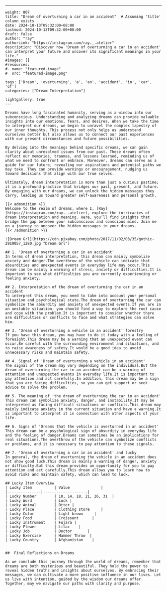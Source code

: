 ---
    weight: 807
    title: "Dream of overturning a car in an accident"  # Assuming 'title' column exists
    date: 2024-10-13T09:32:00+08:00
    lastmod: 2024-10-13T09:32:00+08:00
    draft: false
    author: "ray"
    authorLink: "https://instagram.com/ray._.atelier"
    description: "Discover how 'Dream of overturning a car in an accident' can interpret your future and uncover its significant meanings in your life."
    #images: []
    #resources:
    #- name: "featured-image"
    #  src: "featured-image.png"
    
    tags: ['Dream', 'overturning', 'a', 'an', 'accident', 'in', 'car', 'of']
    categories: ["Dream Interpretation"]
    
    lightgallery: true
    ---
    
    Dreams have long fascinated humanity, serving as a window into our subconscious. Understanding and analyzing dreams can provide valuable insights into our emotions, fears, and desires. When we take the time to interpret our dreams, we begin to unravel the complex tapestry of our inner thoughts. This process not only helps us understand ourselves better but also allows us to connect our past experiences with our present circumstances and future possibilities.
    
    By delving into the meanings behind specific dreams, we can gain clarity about unresolved issues from our past. These dreams often reflect our memories, traumas, and lessons learned, reminding us of what we need to confront or embrace. Moreover, dreams can serve as a guide for our future, revealing our aspirations and potential paths we may take. They can provide warnings or encouragement, nudging us toward decisions that align with our true selves.
    
    Ultimately, dream interpretation is more than just a curious pastime; it is a profound practice that bridges our past, present, and future. By engaging with our dreams, we can unlock the hidden messages they carry, leading us toward greater self-awareness and personal growth.
    
    {{< admonition >}}
    Welcome to the realm of dreams, where I, [Ray](https://instagram.com/ray._.atelier), explore the intricacies of dream interpretation and meaning. Here, you’ll find insights that bridge the gap between your subconscious and conscious mind. Join me on a journey to uncover the hidden messages in your dreams.
    {{< /admonition >}}
    
    ![Dream Grl](https://cdn.pixabay.com/photo/2017/11/02/03/35/gothic-2910057_1280.jpg "Dream Grl")
    
    ## 1. 'Dream of overturning a car in an accident'
    In terms of dream interpretation, this dream can mainly symbolize anxiety and danger.The overthrow of the vehicle can indicate that absurdities and unexpected events in everyday life may occur.This dream can be mainly a warning of stress, anxiety or difficulties.It is important to see what difficulties you are currently experiencing or feeling anxiety.
    
    ## 2. Interpretation of the dream of overturning the car in an accident
    To interpret this dream, you need to take into account your personal situation and psychological state.The dream of overturning the car can symbolize the absurdity and anxiety of unexpected events.If you are in an unstable situation, you should find a way to explore the root cause and cope with the problem.It is important to consider whether there are difficulties or conflicts to face and what strategies can solve him.
    
    ## 3. 'Dream of overturning a vehicle in an accident' forestry
    If you have this dream, you may have to do it today with a feeling of foresight.This dream may be a warning that an unexpected event can occur.Be careful with the surrounding environment and situations, and to raise awareness of safety.It would be a good idea to avoid unnecessary risks and maintain safety.
    
    ## 4. Signal of 'Dream of overturning a vehicle in an accident'
    The signal of the dream may vary depending on the individual.But the dream of overturning the car in an accident can be a warning of attention and unexpected events in everyday life.It is important to pay attention and act carefully.In addition, this dream may be a sign that you are facing difficulties, so you can get support or seek advice to solve the problem.
    
    ## 5. The meaning of 'the dream of overturning the car in an accident'
    This dream can symbolize anxiety, danger, and instability.It may be interpreted as facing difficult situations or conflicts.This dream may mainly indicate anxiety in the current situation and have a warning.It is important to interpret it in connection with other aspects of your life.
    
    ## 6. Signs of 'Dreams that the vehicle is overturned in an accident'
    This dream can be a psychological sign of absurdity in everyday life and the feeling of danger.Dreams can sometimes be an implications for real situations.The overthrow of the vehicle can symbolize conflicts or problems, and it is necessary to pay attention to these signals.
    
    ## 7. 'Dream of overturning a car in an accident' and lucky
    In general, the dream of overturning the vehicle in an accident does not show good luck.This dream is mainly a warning of danger, anxiety or difficulty.But this dream provides an opportunity for you to pay attention and act carefully.This dream allows you to learn how to avoid risks and maintain safety, which can lead to luck.
    
    ## Lucky Item Overview
    | Lucky Item          | Value              |
    |---------------|--------------------|
    | Lucky Number        | 10, 14, 18, 21, 26, 31  |
    | Lucky Word          | Luck |
    | Lucky Animal        | Otter |
    | Lucky Place         | Clothing store     |
    | Lucky Color         | Light brown     |
    | Lucky Food          | Croissant      |
    | Lucky Instrument    | Fujara |
    | Lucky Flower        | Lilac    |
    | Lucky Job           | Doctor       |
    | Lucky Exercise      | Hammer Throw  |
    | Lucky Country       | Afghanistan    |
    
    
    ##  Final Reflections on Dreams
    
    As we conclude this journey through the world of dreams, remember that dreams are both mysterious and beautiful. They hold the power to reveal hidden truths and insights about ourselves. By embracing their messages, we can cultivate a more positive influence in our lives. Let us live with intention, guided by the wisdom our dreams offer. Together, may we navigate our paths with clarity and purpose.
    